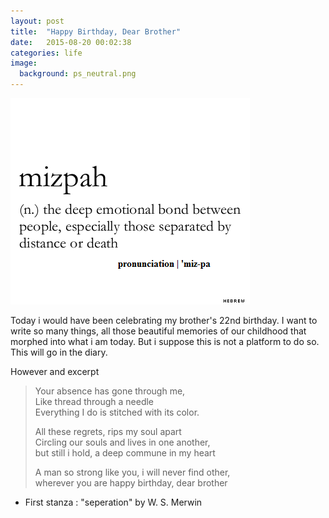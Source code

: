 ```yaml
---
layout: post
title:  "Happy Birthday, Dear Brother"
date:   2015-08-20 00:02:38
categories: life
image:
  background: ps_neutral.png
---
```

<img src="/images/prashant/1.png" alt="">

Today i would have been celebrating my brother's 22nd birthday. I want to write so many things, all those beautiful memories of our childhood that morphed into what i am today. But i suppose this is not a platform to do so.
This will go in the diary.

However and excerpt   


>Your absence has gone through me,  
>Like thread through a needle   
>Everything I do is stitched with its color.   
> 
>All these regrets, rips my soul apart   
>Circling our souls and lives in one another,   
>but still i hold, a deep commune in my heart    
> 
>A man so strong like you, i will never find other,  
>wherever you are happy birthday, dear brother  

- First stanza : "seperation" by W. S. Merwin
